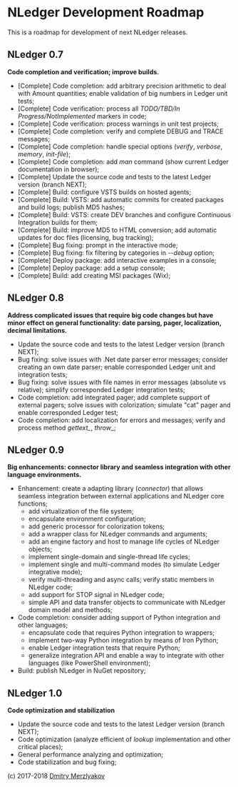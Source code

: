 # NLedger Development Roadmap

This is a roadmap for development of next NLedger releases.

## NLedger 0.7

**Code completion and verification; improve builds.**

- [Complete] Code completion: add arbitrary precision arithmetic to deal with Amount quantities;
  enable validation of big numbers in Ledger unit tests;
- [Complete] Code verification: process all *TODO/TBD/In Progress/NotImplemented* markers in code;
- [Complete] Code verification: process warnings in unit test projects;
- [Complete] Code completion: verify and complete DEBUG and TRACE messages;
- [Complete] Code completion: handle special options (*verify*, *verbose*, *memory*, *init-file*);
- [Complete] Code completion: add *man* command (show current Ledger documentation in browser);
- [Complete] Update the source code and tests to the latest Ledger version (branch NEXT);
- [Complete] Build: configure VSTS builds on hosted agents;
- [Complete] Build: VSTS: add automatic commits for created packages and build logs; publish MD5 hashes;
- [Complete] Build: VSTS: create DEV branches and configure Continuous Integration builds for them;
- [Complete] Build: improve MD5 to HTML conversion; add automatic updates for doc files (licensing, bug tracking);
- [Complete] Bug fixing: prompt in the interactive mode;
- [Complete] Bug fixing: fix filtering by categories in *--debug* option;
- [Complete] Deploy package: add interactive examples in a console;
- [Complete] Deploy package: add a setup console;
- [Complete] Build: add creating MSI packages (Wix);

## NLedger 0.8

**Address complicated issues that require big code changes but have minor effect 
on general functionality: date parsing, pager, localization, decimal limitations.**

- Update the source code and tests to the latest Ledger version (branch NEXT);
- Bug fixing: solve issues with .Net date parser error messages; 
  consider creating an own date parser; enable corresponded Ledger unit and integration tests;
- Bug fixing: solve issues with file names in error messages (absolute vs relative); 
  simplify corresponded Ledger integration tests;
- Code completion: add integrated pager; add complete support of external pagers;
  solve issues with colorization; simulate "cat" pager and enable corresponded Ledger test;
- Code completion: add localization for errors and messages; 
  verify and process method *gettext_*, *throw_*;

## NLedger 0.9

**Big enhancements: connector library and seamless integration with other language environments.**

- Enhancement: create a adapting library (*connector*) that allows seamless integration
  between external applications and NLedger core functions;
  - add virtualization of the file system;
  - encapsulate environment configuration;
  - add generic processor for colorization tokens;
  - add a wrapper class for NLedger commands and arguments;
  - add an engine factory and host to manage life cycles of NLedger objects;
  - implement single-domain and single-thread life cycles;
  - implement single and multi-command modes (to simulate Ledger integrative mode);
  - verify multi-threading and async calls; verify static members in NLedger code;
  - add support for STOP signal in NLedger code; 
  - simple API and data transfer objects to communicate with NLedger domain model and methods;
- Code completion: consider adding support of Python integration and other languages;
  - encapsulate code that requires Python integration to wrappers;
  - implement two-way Python integration by means of Iron Python;
  - enable Ledger integration tests that require Python;
  - generalize integration API and enable a way to integrate with other languages (like PowerShell environment);
- Build: publish NLedger in NuGet repository;

## NLedger 1.0

**Code optimization and stabilization**

- Update the source code and tests to the latest Ledger version (branch NEXT);
- Code optimization (analyze efficient of *lookup* implementation and other critical places);
- General performance analyzing and optimization;
- Code stabilization and bug fixing;

(c) 2017-2018 [Dmitry Merzlyakov](mailto:dmitry.merzlyakov@gmail.com)
